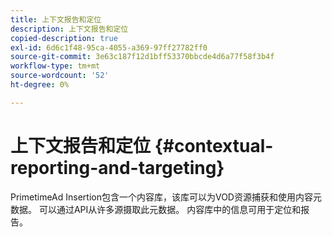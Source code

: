 ```yaml
---
title: 上下文报告和定位
description: 上下文报告和定位
copied-description: true
exl-id: 6d6c1f48-95ca-4055-a369-97ff27782ff0
source-git-commit: 3e63c187f12d1bff53370bbcde4d6a77f58f3b4f
workflow-type: tm+mt
source-wordcount: '52'
ht-degree: 0%

---
```


# 上下文报告和定位 {#contextual-reporting-and-targeting}

PrimetimeAd Insertion包含一个内容库，该库可以为VOD资源捕获和使用内容元数据。 可以通过API从许多源摄取此元数据。 内容库中的信息可用于定位和报告。
